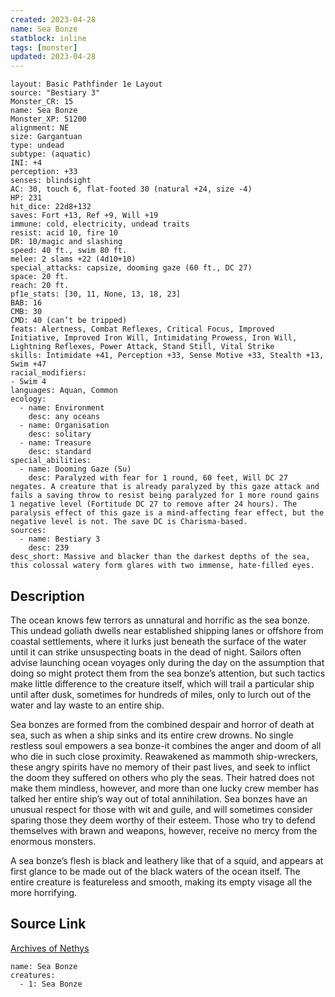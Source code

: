 ```yaml
---
created: 2023-04-28
name: Sea Bonze
statblock: inline
tags: [monster]
updated: 2023-04-28
---
```

```statblock
layout: Basic Pathfinder 1e Layout
source: "Bestiary 3"
Monster_CR: 15
name: Sea Bonze
Monster_XP: 51200
alignment: NE
size: Gargantuan
type: undead
subtype: (aquatic)
INI: +4
perception: +33
senses: blindsight
AC: 30, touch 6, flat-footed 30 (natural +24, size -4)
HP: 231
hit_dice: 22d8+132
saves: Fort +13, Ref +9, Will +19
immune: cold, electricity, undead traits
resist: acid 10, fire 10
DR: 10/magic and slashing
speed: 40 ft., swim 80 ft.
melee: 2 slams +22 (4d10+10)
special_attacks: capsize, dooming gaze (60 ft., DC 27)
space: 20 ft.
reach: 20 ft.
pf1e_stats: [30, 11, None, 13, 18, 23]
BAB: 16
CMB: 30
CMD: 40 (can’t be tripped)
feats: Alertness, Combat Reflexes, Critical Focus, Improved Initiative, Improved Iron Will, Intimidating Prowess, Iron Will, Lightning Reflexes, Power Attack, Stand Still, Vital Strike
skills: Intimidate +41, Perception +33, Sense Motive +33, Stealth +13, Swim +47
racial_modifiers:
- Swim 4
languages: Aquan, Common
ecology:
  - name: Environment
    desc: any oceans
  - name: Organisation
    desc: solitary
  - name: Treasure
    desc: standard
special_abilities:
  - name: Dooming Gaze (Su)
    desc: Paralyzed with fear for 1 round, 60 feet, Will DC 27 negates. A creature that is already paralyzed by this gaze attack and fails a saving throw to resist being paralyzed for 1 more round gains 1 negative level (Fortitude DC 27 to remove after 24 hours). The paralysis effect of this gaze is a mind-affecting fear effect, but the negative level is not. The save DC is Charisma-based.
sources:
  - name: Bestiary 3
    desc: 239
desc_short: Massive and blacker than the darkest depths of the sea, this colossal watery form glares with two immense, hate-filled eyes.
```
## Description
The ocean knows few terrors as unnatural and horrific as the sea bonze. This undead goliath dwells near established shipping lanes or offshore from coastal settlements, where it lurks just beneath the surface of the water until it can strike unsuspecting boats in the dead of night. Sailors often advise launching ocean voyages only during the day on the assumption that doing so might protect them from the sea bonze’s attention, but such tactics make little difference to the creature itself, which will trail a particular ship until after dusk, sometimes for hundreds of miles, only to lurch out of the water and lay waste to an entire ship.

Sea bonzes are formed from the combined despair and horror of death at sea, such as when a ship sinks and its entire crew drowns. No single restless soul empowers a sea bonze-it combines the anger and doom of all who die in such close proximity. Reawakened as mammoth ship-wreckers, these angry spirits have no memory of their past lives, and seek to inflict the doom they suffered on others who ply the seas. Their hatred does not make them mindless, however, and more than one lucky crew member has talked her entire ship’s way out of total annihilation. Sea bonzes have an unusual respect for those with wit and guile, and will sometimes consider sparing those they deem worthy of their esteem. Those who try to defend themselves with brawn and weapons, however, receive no mercy from the enormous monsters.

A sea bonze’s flesh is black and leathery like that of a squid, and appears at first glance to be made out of the black waters of the ocean itself. The entire creature is featureless and smooth, making its empty visage all the more horrifying.
## Source Link
[Archives of Nethys](https://aonprd.com/MonsterDisplay.aspx?ItemName=Sea%20Bonze)
```encounter-table
name: Sea Bonze
creatures:
  - 1: Sea Bonze
```
